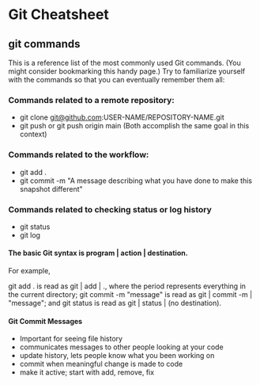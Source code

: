 # Git Cheatsheet
## git commands
This is a reference list of the most commonly used Git commands. (You might consider bookmarking this handy page.) Try to familiarize yourself with the commands so that you can eventually remember them all:

### Commands related to a remote repository:
- git clone git@github.com:USER-NAME/REPOSITORY-NAME.git
- git push or git push origin main (Both accomplish the same goal in this context)

### Commands related to the workflow:
- git add .
- git commit -m "A message describing what you have done to make this snapshot different"

### Commands related to checking status or log history
- git status
- git log

#### The basic Git syntax is program | action | destination.
For example,

git add . is read as git | add | ., where the period represents everything in the current directory;
git commit -m "message" is read as git | commit -m | "message"; and
git status is read as git | status | (no destination).

#### Git Commit Messages
- Important for seeing file history
- communicates messages to other people looking at your code
- update history, lets people know what you been working on
- commit when meaningful change is made to code
- make it active; start with add, remove, fix